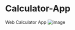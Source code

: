 # Calculator-App
Web Calculator App
![image](https://github.com/AshleyKeeling/Calculator-App/assets/64593369/9afcd60f-768e-4c89-898c-67a60bae712f)
